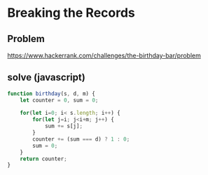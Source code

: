 # Breaking the Records

## Problem
https://www.hackerrank.com/challenges/the-birthday-bar/problem

## solve (javascript)
```javascript
function birthday(s, d, m) {    
    let counter = 0, sum = 0;  
    
    for(let i=0; i< s.length; i++) {
        for(let j=i; j<i+m; j++) {
            sum += s[j];
        }        
        counter += (sum === d) ? 1 : 0;
        sum = 0;
    }    
    return counter;
}

